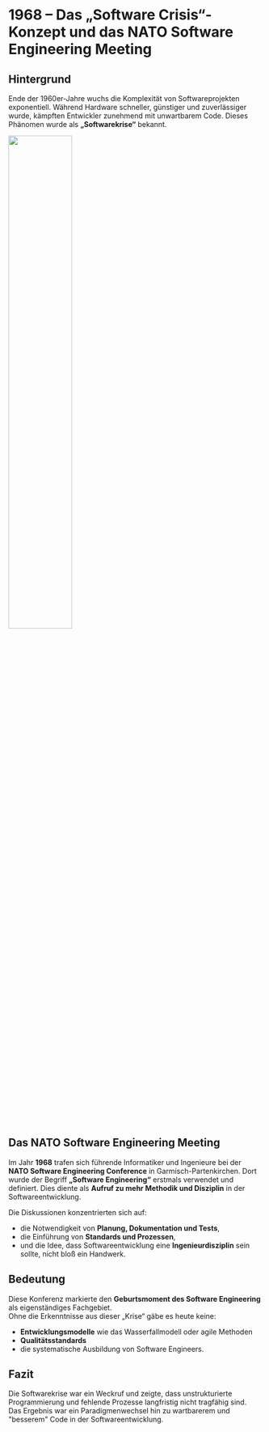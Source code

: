 # 1968 – Das „Software Crisis“-Konzept und das NATO Software Engineering Meeting

## Hintergrund
Ende der 1960er-Jahre wuchs die Komplexität von Softwareprojekten exponentiell. Während Hardware schneller, günstiger und zuverlässiger wurde, kämpften Entwickler zunehmend mit unwartbarem Code. Dieses Phänomen wurde als **„Softwarekrise“** bekannt.

<img src="https://github.com/user-attachments/assets/1bce8a0c-bc89-47e9-a4dd-3e0e2b2455fb" style="width:50%;" />


## Das NATO Software Engineering Meeting
Im Jahr **1968** trafen sich führende Informatiker und Ingenieure bei der **NATO Software Engineering Conference** in Garmisch-Partenkirchen. Dort wurde der Begriff **„Software Engineering“** erstmals verwendet und definiert. Dies diente als **Aufruf zu mehr Methodik und Disziplin** in der Softwareentwicklung.

Die Diskussionen konzentrierten sich auf:
- die Notwendigkeit von **Planung, Dokumentation und Tests**,
- die Einführung von **Standards und Prozessen**,
- und die Idee, dass Softwareentwicklung eine **Ingenieurdisziplin** sein sollte, nicht bloß ein Handwerk.

## Bedeutung
Diese Konferenz markierte den **Geburtsmoment des Software Engineering** als eigenständiges Fachgebiet.  
Ohne die Erkenntnisse aus dieser „Krise“ gäbe es heute keine:
- **Entwicklungsmodelle** wie das Wasserfallmodell oder agile Methoden
- **Qualitätsstandards**
- die systematische Ausbildung von Software Engineers.

## Fazit
Die Softwarekrise war ein Weckruf und zeigte, dass unstrukturierte Programmierung und fehlende Prozesse langfristig nicht tragfähig sind.  
Das Ergebnis war ein Paradigmenwechsel hin zu wartbarerem und "besserem" Code in der Softwareentwicklung.
